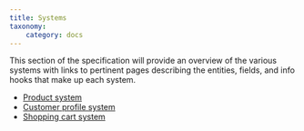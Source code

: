 ```yaml
---
title: Systems
taxonomy:
    category: docs
---
```


This section of the specification will provide an overview of the various systems with links to pertinent pages describing the entities, fields, and info hooks that make up each system.

<ul>
<li><a href="product-system">Product system</a></li>
<li><a href="customer-profile-system">Customer profile system</a></li>
<li><a href="shopping-cart-system">Shopping cart system</a></li>


</ul>
